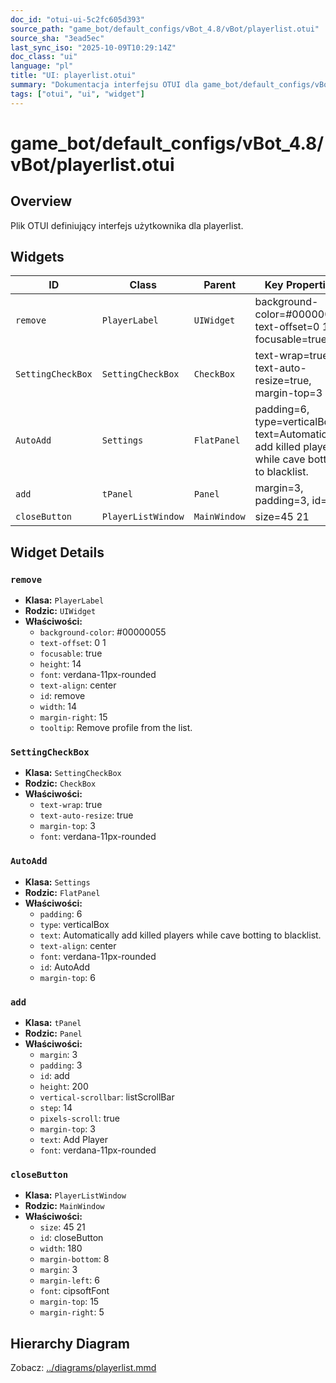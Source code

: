```yaml
---
doc_id: "otui-ui-5c2fc605d393"
source_path: "game_bot/default_configs/vBot_4.8/vBot/playerlist.otui"
source_sha: "3ead5ec"
last_sync_iso: "2025-10-09T10:29:14Z"
doc_class: "ui"
language: "pl"
title: "UI: playerlist.otui"
summary: "Dokumentacja interfejsu OTUI dla game_bot/default_configs/vBot_4.8/vBot/playerlist.otui"
tags: ["otui", "ui", "widget"]
---
```


# game_bot/default_configs/vBot_4.8/vBot/playerlist.otui

## Overview

Plik OTUI definiujący interfejs użytkownika dla playerlist.

## Widgets

| ID | Class | Parent | Key Properties |
|----|-------|--------|----------------|
| `remove` | `PlayerLabel` | `UIWidget` | background-color=#00000055, text-offset=0 1, focusable=true |
| `SettingCheckBox` | `SettingCheckBox` | `CheckBox` | text-wrap=true, text-auto-resize=true, margin-top=3 |
| `AutoAdd` | `Settings` | `FlatPanel` | padding=6, type=verticalBox, text=Automatically add killed players while cave botting to blacklist. |
| `add` | `tPanel` | `Panel` | margin=3, padding=3, id=add |
| `closeButton` | `PlayerListWindow` | `MainWindow` | size=45 21 |

## Widget Details

### `remove`

- **Klasa:** `PlayerLabel`
- **Rodzic:** `UIWidget`
- **Właściwości:**
  - `background-color`: #00000055
  - `text-offset`: 0 1
  - `focusable`: true
  - `height`: 14
  - `font`: verdana-11px-rounded
  - `text-align`: center
  - `id`: remove
  - `width`: 14
  - `margin-right`: 15
  - `tooltip`: Remove profile from the list.

### `SettingCheckBox`

- **Klasa:** `SettingCheckBox`
- **Rodzic:** `CheckBox`
- **Właściwości:**
  - `text-wrap`: true
  - `text-auto-resize`: true
  - `margin-top`: 3
  - `font`: verdana-11px-rounded

### `AutoAdd`

- **Klasa:** `Settings`
- **Rodzic:** `FlatPanel`
- **Właściwości:**
  - `padding`: 6
  - `type`: verticalBox
  - `text`: Automatically add killed players while cave botting to blacklist.
  - `text-align`: center
  - `font`: verdana-11px-rounded
  - `id`: AutoAdd
  - `margin-top`: 6

### `add`

- **Klasa:** `tPanel`
- **Rodzic:** `Panel`
- **Właściwości:**
  - `margin`: 3
  - `padding`: 3
  - `id`: add
  - `height`: 200
  - `vertical-scrollbar`: listScrollBar
  - `step`: 14
  - `pixels-scroll`: true
  - `margin-top`: 3
  - `text`: Add Player
  - `font`: verdana-11px-rounded

### `closeButton`

- **Klasa:** `PlayerListWindow`
- **Rodzic:** `MainWindow`
- **Właściwości:**
  - `size`: 45 21
  - `id`: closeButton
  - `width`: 180
  - `margin-bottom`: 8
  - `margin`: 3
  - `margin-left`: 6
  - `font`: cipsoftFont
  - `margin-top`: 15
  - `margin-right`: 5

## Hierarchy Diagram

Zobacz: [../diagrams/playerlist.mmd](../diagrams/playerlist.mmd)
